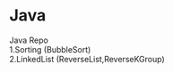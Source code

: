 # Java
Java Repo              <br>
1.Sorting (BubbleSort) <br>
2.LinkedList (ReverseList,ReverseKGroup)

